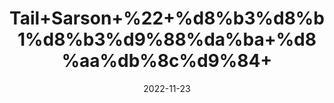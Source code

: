 ---
title: 'Tail+Sarson+%22+%d8%b3%d8%b1%d8%b3%d9%88%da%ba+%d8%aa%db%8c%d9%84+'
date: '2022-11-23' 
metatag: '' 
inventory: '0' 
draft: false 
# meta description 
shortDescripton: 'Mustard+Oil%22+++It+may+block+microbial+growth+and+promote+skin+and+hair+health.+'
description: 'Oil+%d8%b1%d9%88%d8%ba%d9%86+%d8%aa%db%8c%d9%84'
longdescription: ''
tags: ''
brand: ''
subCategory: ''
unit: '250 ml-Pk'
sellCount: '0'
featured: True
# product Price
price: '150.0'
# Product Short Description
shortDescription: 'Mustard+Oil%22+++It+may+block+microbial+growth+and+promote+skin+and+hair+health.+'
productID: '5B64F412-2243-ED11-996A-005056B3A416'
type: 'products'
category: 'Oil+%d8%b1%d9%88%d8%ba%d9%86+%d8%aa%db%8c%d9%84' 
thumnailproduct: 'https://eraconnect.blob.core.windows.net/product-images/aminsaddiquidawakhana/e6b3ea60-84a9-4204-a4a8-6e2a8860f9c7.webp' 
images:
  - image: 'https://eraconnect.blob.core.windows.net/product-images/aminsaddiquidawakhana/e6b3ea60-84a9-4204-a4a8-6e2a8860f9c7.webp'  
Variants:
---